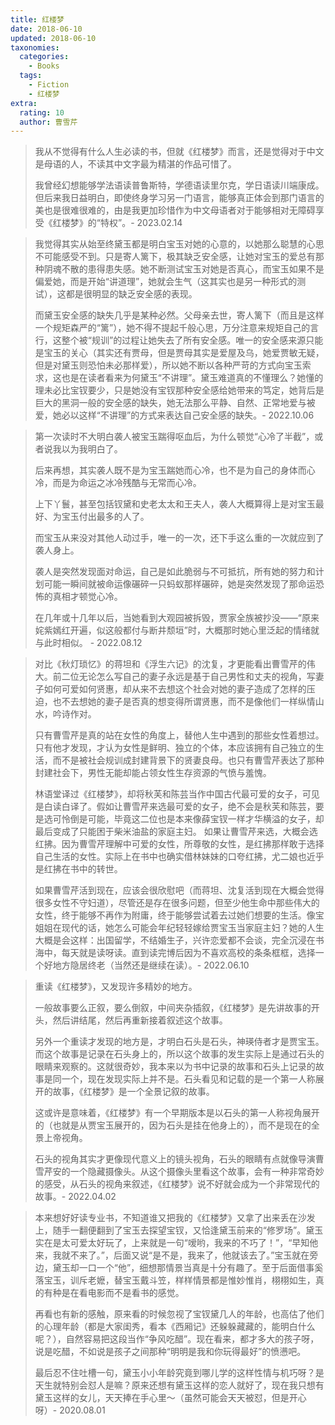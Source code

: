 ```yaml
---
title: 红楼梦
date: 2018-06-10
updated: 2018-06-10
taxonomies:
  categories:
    - Books
  tags:
    - Fiction
    - 红楼梦
extra:
  rating: 10
  author: 曹雪芹
---
```


> 我从不觉得有什么人生必读的书，但就《红楼梦》而言，还是觉得对于中文是母语的人，不读其中文字最为精湛的作品可惜了。
>
> 我曾经幻想能够学法语读普鲁斯特，学德语读里尔克，学日语读川端康成。但后来我日益明白，即使终身学习另一门语言，能够真正体会到那门语言的美也是很难很难的，由是我更加珍惜作为中文母语者对于能够相对无障碍享受《红楼梦》的“特权”。- 2023.02.14

> 我觉得其实从始至终黛玉都是明白宝玉对她的心意的，以她那么聪慧的心思不可能感受不到。只是寄人篱下，极其缺乏安全感，让她对宝玉的爱总有那种阴魂不散的患得患失感。她不断测试宝玉对她是否真心，而宝玉如果不是偏爱她，而是开始“讲道理”，她就会生气（这其实也是另一种形式的测试），这都是很明显的缺乏安全感的表现。
>
>而黛玉安全感的缺失几乎是某种必然。父母亲去世，寄人篱下（而且是这样一个规矩森严的“篱”），她不得不提起千般心思，万分注意来规矩自己的言行，这整个被“规训”的过程让她失去了所有安全感。唯一的安全感来源只能是宝玉的关心（其实还有贾母，但是贾母其实是爱屋及乌，她爱贾敏无疑，但是对黛玉则恐怕未必那样爱），所以她不断以各种严苛的方式向宝玉索求，这也是在读者看来为何黛玉“不讲理”。黛玉难道真的不懂理么？她懂的理未必比宝钗要少，只是她没有宝钗那种安全感给她带来的笃定，她背后是巨大的黑洞一般的安全感的缺失，她无法那么平静、自然、正常地爱与被爱，她必以这样“不讲理”的方式来表达自己安全感的缺失。- 2022.10.06

> 第一次读时不大明白袭人被宝玉踹得呕血后，为什么顿觉“心冷了半截”，或者说我以为我明白了。
>
> 后来再想，其实袭人既不是为宝玉踹她而心冷，也不是为自己的身体而心冷，而是为命运之冰冷残酷与无常而心冷。
>
> 上下丫鬟，甚至包括钗黛和史老太太和王夫人，袭人大概算得上是对宝玉最好、为宝玉付出最多的人了。
>
> 而宝玉从来没对其他人动过手，唯一的一次，还下手这么重的一次就应到了袭人身上。
>
> 袭人是突然发现面对命运，自己是如此脆弱与不可抵抗，所有她的努力和计划可能一瞬间就被命运像碾碎一只蚂蚁那样碾碎，她是突然发现了那命运恐怖的真相才顿觉心冷。
>
> 在几年或十几年以后，当她看到大观园被拆毁，贾家全族被抄没——“原来姹紫嫣红开遍，似这般都付与断井颓垣”时，大概那时她心里泛起的情绪就与此时相似。 - 2022.08.12

> 对比《秋灯琐忆》的蒋坦和《浮生六记》的沈复，才更能看出曹雪芹的伟大。前二位无论怎么写自己的妻子永远是基于自己男性和丈夫的视角，写妻子如何可爱如何贤惠，却从来不去想这个社会对她的妻子造成了怎样的压迫，也不去想她的妻子是否真的想变得所谓贤惠，而不是像他们一样纵情山水，吟诗作对。
>
> 只有曹雪芹是真的站在女性的角度上，替他人生中遇到的那些女性着想过。只有他才发现，才认为女性是鲜明、独立的个体，本应该拥有自己独立的生活，而不是被社会规训成封建背景下的贤妻良母。也只有曹雪芹表达了那种封建社会下，男性无能却能占领女性生存资源的气愤与羞愧。
>
> 林语堂译过《红楼梦》，却将秋芙和陈芸当作中国古代最可爱的女子，可见是白读白译了。假如让曹雪芹来选最可爱的女子，绝不会是秋芙和陈芸，要是选可怜倒是可能，毕竟这二位也是本来像薛宝钗一样才华横溢的女子，却最后变成了只能困于柴米油盐的家庭主妇。
> 如果让曹雪芹来选，大概会选红拂。因为曹雪芹理解中可爱的女性，所尊敬的女性，是红拂那样敢于选择自己生活的女性。实际上在书中也确实借林妹妹的口夸红拂，尤二娘也近乎是红拂在书中的转世。
>
> 如果曹雪芹活到现在，应该会很欣慰吧（而蒋坦、沈复活到现在大概会觉得很多女性不守妇道），尽管还是存在很多问题，但至少他生命中那些伟大的女性，终于能够不再作为附庸，终于能够尝试着去过她们想要的生活。像宝姐姐在现代的话，她怎么可能会年纪轻轻嫁给贾宝玉当家庭主妇？她的人生大概是会这样：出国留学，不结婚生子，兴许恋爱都不会谈，完全沉浸在书海中，每天就是读呀读。直到读完博后因为不喜欢高校的条条框框，选择一个好地方隐居终老（当然还是继续在读）。- 2022.06.10


> 重读《红楼梦》，又发现许多精妙的地方。
>
> 一般故事要么正叙，要么倒叙，中间夹杂插叙，《红楼梦》是先讲故事的开头，然后讲结尾，然后再重新接着叙述这个故事。
>
> 另外一个重读才发现的地方是，才明白石头是石头，神瑛侍者才是贾宝玉。而这个故事是记录在石头身上的，所以这个故事的发生实际上是通过石头的眼睛来观察的。这就很奇妙，我本来以为书中记录的故事和石头上记录的故事是同一个，现在发现实际上并不是。石头看见和记载的是一个第一人称展开的故事，《红楼梦》是一个全景记叙的故事。
>
> 这或许是意味着，《红楼梦》有一个早期版本是以石头的第一人称视角展开的（也就是从贾宝玉展开的，因为石头是挂在他身上的），而不是现在的全景上帝视角。
>
> 石头的视角其实才更像现代意义上的镜头视角，石头的眼睛有点就像导演曹雪芹安的一个隐藏摄像头。从这个摄像头里看这个故事，会有一种非常奇妙的感受，从石头的视角来叙述，《红楼梦》说不好就会成为一个非常现代的故事。- 2022.04.02

> 本来想好好读专业书，不知道谁又把我的《红楼梦》又拿了出来丢在沙发上，随手一翻便翻到了宝玉去探望宝钗，又恰逢黛玉前来的“修罗场”。黛玉实在是太可爱太好玩了，上来就是一句“嗳哟，我来的不巧了！”，“早知他来，我就不来了。”，后面又说“是不是，我来了，他就该去了。”宝玉就在旁边，黛玉却一口一个“他”，细想那情景当真是十分有趣了。至于后面借事奚落宝玉，训斥老嬷，替宝玉戴斗笠，样样情景都是惟妙惟肖，栩栩如生，真的有种是在看电影而不是看书的感觉。
>
> 再看也有新的感触，原来看的时候忽视了宝钗黛几人的年龄，也高估了他们的心理年龄（都是大家闺秀，看本《西厢记》还躲躲藏藏的，能明白什么呢？），自然容易把这段当作“争风吃醋”。现在看来，都才多大的孩子呀，说是吃醋，不如说是孩子之间那种“明明是我和你玩得最好”的愤懑吧。
>
> 最后忍不住吐槽一句，黛玉小小年龄究竟到哪儿学的这样性情与机巧呀？是天生就特别会怼人是嘛？原来还想有黛玉这样的恋人就好了，现在我只想有黛玉这样的女儿，天天捧在手心里～（虽然可能会天天被怼，但是开心呀）- 2020.08.01